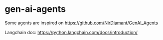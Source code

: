 # gen-ai-agents
Some agents are inspired on https://github.com/NirDiamant/GenAI_Agents

Langchain doc: https://python.langchain.com/docs/introduction/
